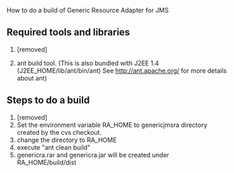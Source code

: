 How to do a build of Generic Resource Adapter for JMS

Required tools and libraries
----------------------------
1. [removed]

2. ant build tool.
   (This is also bundled with J2EE 1.4 (J2EE_HOME/lib/ant/bin/ant)
    See http://ant.apache.org/ for more details about ant)

Steps to do a build
-------------------

1. [removed]
2. Set the environment variable RA_HOME to genericjmsra directory created by the cvs checkout.
3. change the directory to RA_HOME
4. execute "ant clean build"
5. genericra.rar and genericra.jar will be created under RA_HOME/build/dist
